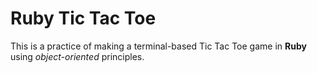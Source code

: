 # Ruby Tic Tac Toe

This is a practice of making a terminal-based Tic Tac Toe game in __Ruby__ using _object-oriented_ principles.
